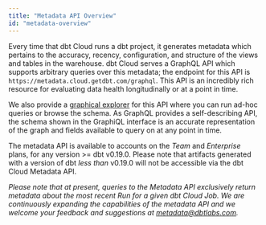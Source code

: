 ```yaml
---
title: "Metadata API Overview"
id: "metadata-overview"
---
```


Every time that dbt Cloud runs a dbt project, it generates metadata which pertains to the accuracy, recency, configuration, and structure of the views and tables in the warehouse. dbt Cloud serves a GraphQL API which supports arbitrary queries over this metadata; the endpoint for this API is `https://metadata.cloud.getdbt.com/graphql`. This API is an incredibly rich resource for evaluating data health longitudinally or at a point in time.

We also provide a [graphical explorer](https://metadata.cloud.getdbt.com/graphiql) for this API where you can run ad-hoc queries or browse the schema. As GraphQL provides a self-describing API, the schema shown in the GraphiQL interface is an accurate representation of the graph and fields available to query on at any point in time.

The metadata API is available to accounts on the _Team_ and _Enterprise_ plans, for any version >= dbt v0.19.0. Please note that artifacts generated with a version of dbt _less than_ v0.19.0 will not be accessible via the dbt Cloud Metadata API.

*Please note that at present, queries to the Metadata API exclusively return metadata about the most recent Run for a given dbt Cloud Job. We are continuously expanding the capabilities of the metadata API and we welcome your feedback and suggestions at metadata@dbtlabs.com.*
